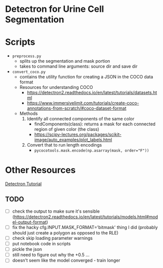 # Detectron for Urine Cell Segmentation

# Scripts
* `preprocess.py` 
    * splits up the segmentation and mask portion
    * takes to command line arguments: source dir and save dir
* `convert_coco.py`
    * contains the utility function for creating a JSON in the COCO data format
    * Resources for understanding COCO
        * https://detectron2.readthedocs.io/en/latest/tutorials/datasets.html
        * https://www.immersivelimit.com/tutorials/create-coco-annotations-from-scratch/#coco-dataset-format
    * Methods
        1. Identify all connected components of the same color
            * findComponents(class): returns a mask for each connected region of given color (the class)
            * https://scipy-lectures.org/packages/scikit-image/auto_examples/plot_labels.html
        2. Convert that to run length encodings
            * `pycocotools.mask.encode(np.asarray(mask, order="F"))`

# Other Resources
[Detectron Tutorial](https://colab.research.google.com/drive/16jcaJoc6bCFAQ96jDe2HwtXj7BMD_-m5#scrollTo=U5LhISJqWXgM)

## TODO

- [ ] check the output to make sure it's sensible (https://detectron2.readthedocs.io/en/latest/tutorials/models.html#model-output-format)
- [ ] fix the hacky cfg.INPUT.MASK_FORMAT='bitmask' thing I did (probably should just create a polygon as opposed to the RLE)
- [ ] check skip loading parameter warnings 
- [ ] put notebook code in scripts
- [ ] pickle the json
- [ ] still need to figure out why the +0.5 ... 
- [ ] doesn't seem like the model converged - train longer
